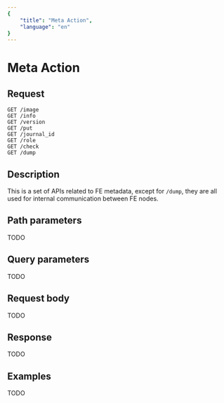 ```yaml
---
{
    "title": "Meta Action",
    "language": "en"
}
---
```


# Meta Action

## Request

```
GET /image
GET /info
GET /version
GET /put
GET /journal_id
GET /role
GET /check
GET /dump
```

## Description

This is a set of APIs related to FE metadata, except for `/dump`, they are all used for internal communication between FE nodes.
    
## Path parameters

TODO

## Query parameters

TODO

## Request body

TODO

## Response

TODO
    
## Examples

TODO